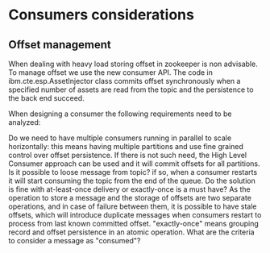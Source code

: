 # Consumers considerations 


## Offset management
When dealing with heavy load storing offset in zookeeper is non advisable. To manage offset we use the new consumer API. The code in ibm.cte.esp.AssetInjector class commits offset synchronously when a specified number of assets are read from the topic and the persistence to the back end succeed.

When designing a consumer the following requirements need to be analyzed:

Do we need to have multiple consumers running in parallel to scale horizontally: this means having multiple partitions and use fine grained control over offset persistence. If there is not such need, the High Level Consumer approach can be used and it will commit offsets for all partitions.
Is it possible to loose message from topic? if so, when a consumer restarts it will start consuming the topic from the end of the queue.
Do the solution is fine with at-least-once delivery or exactly-once is a must have? As the operation to store a message and the storage of offsets are two separate operations, and in case of failure between them, it is possible to have stale offsets, which will introduce duplicate messages when consumers restart to process from last known committed offset. "exactly-once" means grouping record and offset persistence in an atomic operation.
What are the criteria to consider a message as "consumed"?
